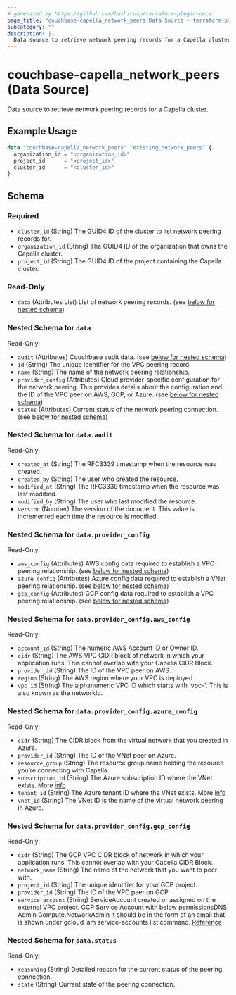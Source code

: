 ```yaml
---
# generated by https://github.com/hashicorp/terraform-plugin-docs
page_title: "couchbase-capella_network_peers Data Source - terraform-provider-couchbase-capella"
subcategory: ""
description: |-
  Data source to retrieve network peering records for a Capella cluster.
---
```


# couchbase-capella_network_peers (Data Source)

Data source to retrieve network peering records for a Capella cluster.

## Example Usage

```terraform
data "couchbase-capella_network_peers" "existing_network_peers" {
  organization_id = "<organization_id>"
  project_id      = "<project_id>"
  cluster_id      = "<cluster_id>"
}
```

<!-- schema generated by tfplugindocs -->
## Schema

### Required

- `cluster_id` (String) The GUID4 ID of the cluster to list network peering records for.
- `organization_id` (String) The GUID4 ID of the organization that owns the Capella cluster.
- `project_id` (String) The GUID4 ID of the project containing the Capella cluster.

### Read-Only

- `data` (Attributes List) List of network peering records. (see [below for nested schema](#nestedatt--data))

<a id="nestedatt--data"></a>
### Nested Schema for `data`

Read-Only:

- `audit` (Attributes) Couchbase audit data. (see [below for nested schema](#nestedatt--data--audit))
- `id` (String) The unique identifier for the VPC peering record.
- `name` (String) The name of the network peering relationship.
- `provider_config` (Attributes) Cloud provider-specific configuration for the network peering. This provides details about the configuration and the ID of the VPC peer on AWS, GCP, or Azure. (see [below for nested schema](#nestedatt--data--provider_config))
- `status` (Attributes) Current status of the network peering connection. (see [below for nested schema](#nestedatt--data--status))

<a id="nestedatt--data--audit"></a>
### Nested Schema for `data.audit`

Read-Only:

- `created_at` (String) The RFC3339 timestamp when the resource was created.
- `created_by` (String) The user who created the resource.
- `modified_at` (String) The RFC3339 timestamp when the resource was last modified.
- `modified_by` (String) The user who last modified the resource.
- `version` (Number) The version of the document. This value is incremented each time the resource is modified.


<a id="nestedatt--data--provider_config"></a>
### Nested Schema for `data.provider_config`

Read-Only:

- `aws_config` (Attributes) AWS config data required to establish a VPC peering relationship. (see [below for nested schema](#nestedatt--data--provider_config--aws_config))
- `azure_config` (Attributes) Azure config data required to establish a VNet peering relationship. (see [below for nested schema](#nestedatt--data--provider_config--azure_config))
- `gcp_config` (Attributes) GCP config data required to establish a VPC peering relationship. (see [below for nested schema](#nestedatt--data--provider_config--gcp_config))

<a id="nestedatt--data--provider_config--aws_config"></a>
### Nested Schema for `data.provider_config.aws_config`

Read-Only:

- `account_id` (String) The numeric AWS Account ID or Owner ID.
- `cidr` (String) The AWS VPC CIDR block of network in which your application runs. This cannot overlap with your Capella CIDR Block.
- `provider_id` (String) The ID of the VPC peer on AWS.
- `region` (String) The AWS region where your VPC is deployed
- `vpc_id` (String) The alphanumeric VPC ID which starts with 'vpc-'. This is also known as the networkId.


<a id="nestedatt--data--provider_config--azure_config"></a>
### Nested Schema for `data.provider_config.azure_config`

Read-Only:

- `cidr` (String) The CIDR block from the virtual network that you created in Azure.
- `provider_id` (String) The ID of the VNet peer on Azure.
- `resource_group` (String) The resource group name holding the resource you’re connecting with Capella.
- `subscription_id` (String) The Azure subscription ID where the VNet exists. More [info](https://learn.microsoft.com/en-us/azure/azure-portal/get-subscription-tenant-id#find-your-azure-subscription)
- `tenant_id` (String) The Azure tenant ID where the VNet exists. More [info](https://learn.microsoft.com/en-us/entra/fundamentals/how-to-find-tenant)
- `vnet_id` (String) The VNet ID is the name of the virtual network peering in Azure.


<a id="nestedatt--data--provider_config--gcp_config"></a>
### Nested Schema for `data.provider_config.gcp_config`

Read-Only:

- `cidr` (String) The GCP VPC CIDR block of network in which your application runs. This cannot overlap with your Capella CIDR Block.
- `network_name` (String) The name of the network that you want to peer with.
- `project_id` (String) The unique identifier for your GCP project.
- `provider_id` (String) The ID of the VPC peer on GCP.
- `service_account` (String) ServiceAccount created or assigned on the external VPC project. GCP Service Account with below permissionsDNS Admin Compute.NetworkAdmin It should be in the form of an email that is shown under gcloud iam service-accounts list command. [Reference](https://cloud.google.com/iam/docs/service-accounts-create#creating)



<a id="nestedatt--data--status"></a>
### Nested Schema for `data.status`

Read-Only:

- `reasoning` (String) Detailed reason for the current status of the peering connection.
- `state` (String) Current state of the peering connection.
